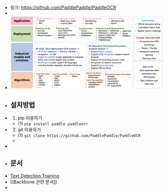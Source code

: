 - 링크: https://github.com/PaddlePaddle/PaddleOCR
-
- ![image.png](../assets/image_1669357823189_0.png)
- ## 설치방법
- 1. pip 이용하기
	- (1) ```pip install paddle paddleocr```
- 2. git 이용하기
	- (1) ``git clone https://github.com/PaddlePaddle/PaddleOCR``
	-
-
- ## 문서
- [Text Detection Training](https://github.com/PaddlePaddle/PaddleOCR/blob/release/2.6/doc/doc_en/detection_en.md)
- [[Backbone 관련 문서]]
-